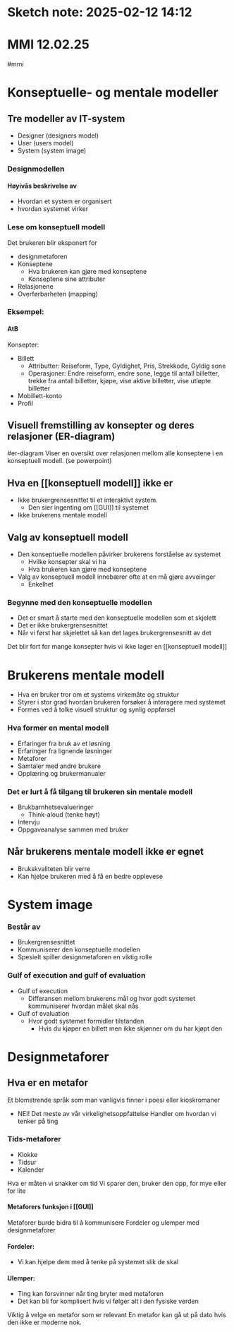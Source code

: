 # Sketch note: 2025-02-12 14:12

# MMI 12.02.25
#mmi 

# Konseptuelle- og mentale modeller

## Tre modeller av IT-system
- Designer (designers model)
- User (users model)
- System (system image)

### Designmodellen

#### Høyivås beskrivelse av
- Hvordan et system er organisert
- hvordan systemet virker

### Lese om konseptuell modell

Det brukeren blir eksponert for

- designmetaforen
- Konseptene
	- Hva brukeren kan gjøre med konseptene
	- Konseptene sine attributer
- Relasjonene
- Overførbarheten (mapping)

### Eksempel:
#### AtB
Konsepter:
- Billett
	- Attributter: Reiseform, Type, Gyldighet, Pris, Strekkode, Gyldig sone
	- Operasjoner: Endre reiseform, endre sone, legge til antall billetter, trekke fra antall billetter, kjøpe, vise aktive billetter, vise utløpte billetter
- Mobillett-konto
- Profil

## Visuell fremstilling av konsepter og deres relasjoner (ER-diagram)
#er-diagram
Viser en oversikt over relasjonen mellom alle konseptene i en konseptuell modell. (se powerpoint)

## Hva en [[konseptuell modell]] ikke er
- Ikke brukergrensesnittet til et interaktivt system.
	- Den sier ingenting om [[GUI]] til systemet
- Ikke brukerens mentale modell


## Valg av konseptuell modell

- Den konseptuelle modellen påvirker brukerens forståelse av systemet
	- Hvilke konsepter skal vi ha
	- Hva brukeren kan gjøre med konseptene
- Valg av konseptuell modell innebærer ofte at en må gjøre avveiinger 
	- Enkelhet

### Begynne med den konseptuelle modellen

- Det er smart å starte med den konseptuelle modellen som et skjelett
- Det er ikke brukergrensesnittet 
- Når vi først har skjelettet så kan det lages brukergrensesnitt av det

Det blir fort for mange konsepter hvis vi ikke lager en [[konseptuell modell]]


# Brukerens mentale modell

- Hva en bruker tror om et systems virkemåte og struktur
- Styrer i stor grad hvordan brukeren forsøker å interagere med systemet
- Formes ved å tolke visuell struktur og synlig oppførsel 

### Hva former en mental modell

- Erfaringer fra bruk av et løsning
- Erfaringer fra lignende løsninger
- Metaforer
- Samtaler med andre brukere
- Opplæring og brukermanualer

### Det er lurt å få tilgang til brukeren sin mentale modell
- Brukbarnhetsevalueringer
	- Think-aloud (tenke høyt)
- Intervju
- Oppgaveanalyse sammen med bruker


## Når brukerens mentale modell ikke er egnet

- Brukskvaliteten blir verre
- Kan hjelpe brukeren med å få en bedre opplevese

# System image

### Består av
- Brukergrensesnittet
- Kommuniserer den konseptuelle modellen
- Spesielt spiller designmetaforen en viktig rolle

### Gulf of execution and gulf of evaluation

- Gulf of execution
	- Differansen mellom brukerens mål og hvor godt systemet kommuniserer hvordan målet skal nås
- Gulf of evaluation
	- Hvor godt systemet formidler tilstanden
		- Hvis du kjøper en billett men ikke skjønner om du har kjøpt den



# Designmetaforer
## Hva er en metafor
Et blomstrende språk som man vanligvis finner i poesi eller kioskromaner
- NEI!
Det meste av vår virkelighetsoppfattelse
Handler om hvordan vi tenker på ting

### Tids-metaforer
- Klokke
- Tidsur
- Kalender

Hva er måten vi snakker om tid
Vi sparer den, bruker den opp, for mye eller for lite

#### Metaforers funksjon i [[GUI]] 
Metaforer burde bidra til å kommunisere
Fordeler og ulemper med designmetaforer

#### Fordeler:
- Vi kan hjelpe dem med å tenke på systemet slik de skal
#### Ulemper:
- Ting kan forsvinner når ting bryter med metaforen
- Det kan bli for komplisert hvis vi følger alt i den fysiske verden

Viktig å velge en metafor som er relevant
En metafor kan gå ut på dato hvis den ikke er moderne nok.
